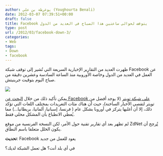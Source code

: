 ```yaml
---
author: يوغرطة بن علي (Youghourta Benali)
date: 2012-03-07 07:39:51+00:00
draft: false
title: Facebook يتوقف لحوالي ساعتين هذا الصباح في العديد من الدول
type: post
url: /2012/03/facebook-down-3/
categories:
- Web
tags:
- Down
- facebook
---
```


ظهرت العديد من التقارير الإخبارية السريعة التي تُشير إلى توقف شبكة Facebook عن العمل في العديد من الدول وخاصة الأوروبية منذ الساعة السادسة وعشرين دقيقة من صباح اليوم بتوقيت جرينيتش.




[![](https://www.it-scoop.com/wp-content/uploads/2012/03/Facebook-down.jpg)
](https://www.it-scoop.com/wp-content/uploads/2012/03/Facebook-down.jpg)




يمكن تأكيد ذلك من خلال [البحث عن Facebook على شبكة تويتر](https://twitter.com/#%21/search/%23facebook) (لا يوجد أفضل من تويتر لتقصي الأخبار الساخنة)، حيث أن هناك مئات التغريدات بمختلف اللغات التي تؤكد ذلك، إلا أن أغلبها يتركز في أوروبا بشكل عام ( فرنسا، إسبانيا، ألمانيا، بريطانيا...) مما يُعطي الانطباع بأن المشكل محلي فقط.




لم تظهر بعد أي تقارير تقنية حول الأمر، لكن النسخة الفرنسية من موقع ZdNet [تُرجح](http://www.zdnet.fr/blogs/infra-net/panne-geante-de-facebook-ce-matin-un-incident-lie-au-dns-39769358.htm) أن يكون الخلل متعلقا باسم النطاق.




**تحديث**: Facebook يعود للعمل من جديد




في أي بلد أنت؟ هل تعمل الشبكة لديك؟

